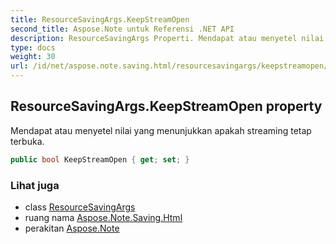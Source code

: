 ```yaml
---
title: ResourceSavingArgs.KeepStreamOpen
second_title: Aspose.Note untuk Referensi .NET API
description: ResourceSavingArgs Properti. Mendapat atau menyetel nilai yang menunjukkan apakah streaming tetap terbuka.
type: docs
weight: 30
url: /id/net/aspose.note.saving.html/resourcesavingargs/keepstreamopen/
---
```

## ResourceSavingArgs.KeepStreamOpen property

Mendapat atau menyetel nilai yang menunjukkan apakah streaming tetap terbuka.

```csharp
public bool KeepStreamOpen { get; set; }
```

### Lihat juga

* class [ResourceSavingArgs](../)
* ruang nama [Aspose.Note.Saving.Html](../../resourcesavingargs/)
* perakitan [Aspose.Note](../../../)


